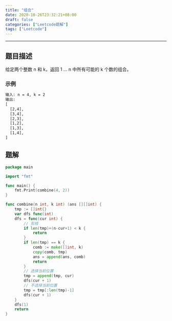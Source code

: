 ```yaml
---
title: "组合"
date: 2020-10-26T23:32:21+08:00
draft: false
categories: ["Leetcode题解"]
tags: ["Leetcode"]
---
```


---

## 题目描述

给定两个整数 n 和 k，返回 1 ... n 中所有可能的 k 个数的组合。

### 示例

``` html
输入: n = 4, k = 2
输出:
[
  [2,4],
  [3,4],
  [2,3],
  [1,2],
  [1,3],
  [1,4],
]
```

## 题解

``` go
package main

import "fmt"

func main() {
	fmt.Print(combine(4, 2))
}

func combine(n int, k int) (ans [][]int) {
	tmp := []int{}
	var dfs func(int)
	dfs = func(cur int) {
		// 剪枝
		if len(tmp)+(n-cur+1) < k {
			return
		}
		if len(tmp) == k {
			comb := make([]int, k)
			copy(comb, tmp)
			ans = append(ans, comb)
			return
		}
		// 选择当前位置
		tmp = append(tmp, cur)
		dfs(cur + 1)
		// 不选择当前位置
		tmp = tmp[:len(tmp)-1]
		dfs(cur + 1)
	}
	dfs(1)
	return
}
```
